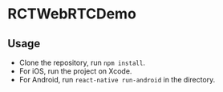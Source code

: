 # RCTWebRTCDemo

## Usage
- Clone the repository, run `npm install`.  
- For iOS, run the project on Xcode.  
- For Android, run `react-native run-android` in the directory.  